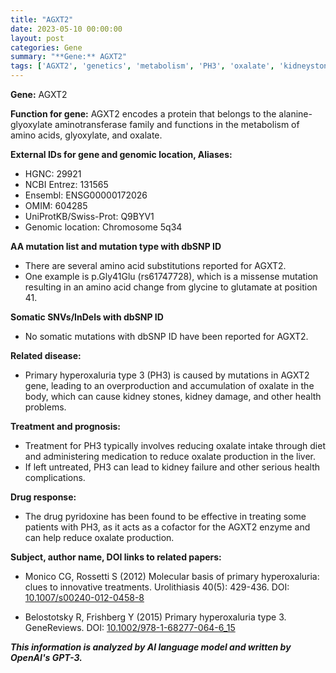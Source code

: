 ```yaml
---
title: "AGXT2"
date: 2023-05-10 00:00:00
layout: post
categories: Gene
summary: "**Gene:** AGXT2"
tags: ['AGXT2', 'genetics', 'metabolism', 'PH3', 'oxalate', 'kidneystones', 'treatment', 'mutation']
---
```


**Gene:** AGXT2

**Function for gene:** AGXT2 encodes a protein that belongs to the alanine-glyoxylate aminotransferase family and functions in the metabolism of amino acids, glyoxylate, and oxalate.

**External IDs for gene and genomic location, Aliases:**
- HGNC: 29921
- NCBI Entrez: 131565
- Ensembl: ENSG00000172026
- OMIM: 604285
- UniProtKB/Swiss-Prot: Q9BYV1
- Genomic location: Chromosome 5q34

**AA mutation list and mutation type with dbSNP ID**
- There are several amino acid substitutions reported for AGXT2.
- One example is p.Gly41Glu (rs61747728), which is a missense mutation resulting in an amino acid change from glycine to glutamate at position 41.

**Somatic SNVs/InDels with dbSNP ID**
- No somatic mutations with dbSNP ID have been reported for AGXT2.

**Related disease:** 
- Primary hyperoxaluria type 3 (PH3) is caused by mutations in AGXT2 gene, leading to an overproduction and accumulation of oxalate in the body, which can cause kidney stones, kidney damage, and other health problems.

**Treatment and prognosis:** 
- Treatment for PH3 typically involves reducing oxalate intake through diet and administering medication to reduce oxalate production in the liver.
- If left untreated, PH3 can lead to kidney failure and other serious health complications.

**Drug response:**
- The drug pyridoxine has been found to be effective in treating some patients with PH3, as it acts as a cofactor for the AGXT2 enzyme and can help reduce oxalate production.

**Subject, author name, DOI links to related papers:**
- Monico CG, Rossetti S (2012) Molecular basis of primary hyperoxaluria: clues to innovative treatments. Urolithiasis 40(5): 429-436. 
DOI: [10.1007/s00240-012-0458-8]([Click](https://doi.org/10.1007/s00240-012-0458-8))

- Belostotsky R, Frishberg Y (2015) Primary hyperoxaluria type 3. GeneReviews. 
DOI: [10.1002/978-1-68277-064-6_15]([Click](https://doi.org/10.1002/978-1-68277-064-6_15))

**_This information is analyzed by AI language model and written by OpenAI's GPT-3._**